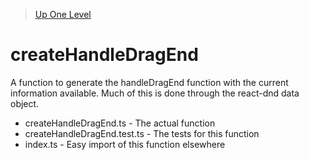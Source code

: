 > [Up One Level](../readme.md)

# createHandleDragEnd

A function to generate the handleDragEnd function with the current information available. Much of this is done through the react-dnd data object.

- createHandleDragEnd.ts - The actual function
- createHandleDragEnd.test.ts - The tests for this function
- index.ts - Easy import of this function elsewhere
